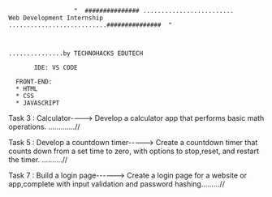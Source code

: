 


                      "  ############### .........................               Web Development Internship     ...........................###############  "

                                                                               
                                                                                           ...............by TECHNOHACKS EDUTECH

           IDE: VS CODE
           
      FRONT-END:
      * HTML
      * CSS
      * JAVASCRIPT
      
           

                                                                                           



Task 3 : Calculator----> Develop a calculator app that performs basic math operations. .............//

Task 5 : Develop a countdown timer-----> Create a countdown timer that counts down from a set time to zero, with options to stop,reset, and restart the timer. ..........//

Task 7 : Build a login page------> Create a login page for a website or app,complete with input validation and password hashing.........//
